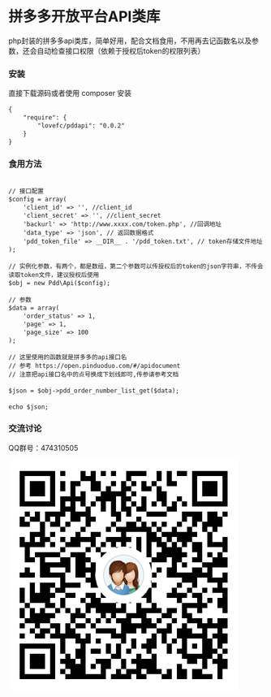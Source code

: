 # 拼多多开放平台API类库

php封装的拼多多api类库，简单好用，配合文档食用，不用再去记函数名以及参数，还会自动检查接口权限（依赖于授权后token的权限列表）


### 安装

直接下载源码或者使用 composer 安装

````
{
    "require": {
        "lovefc/pddapi": "0.0.2"
    }		
}
````

### 食用方法

````

// 接口配置
$config = array(
    'client_id' => '', //client_id
    'client_secret' => '', //client_secret
    'backurl' => 'http://www.xxxx.com/token.php', //回调地址
    'data_type' => 'json', // 返回数据格式
    'pdd_token_file' => __DIR__ . '/pdd_token.txt', // token存储文件地址
);

// 实例化参数，有两个，都是数组，第二个参数可以传授权后的token的json字符串，不传会读取token文件，建议授权后使用
$obj = new Pdd\Api($config);

// 参数
$data = array(
    'order_status' => 1,
    'page' => 1,
    'page_size' => 100  
);

// 这里使用的函数就是拼多多的api接口名
// 参考 https://open.pinduoduo.com/#/apidocument
// 注意把api接口名中的点号换成下划线即可,传参请参考文档

$json = $obj->pdd_order_number_list_get($data);

echo $json;

````

### 交流讨论

QQ群号：474310505

![avatar](/qq.png)
